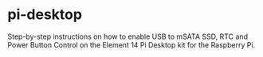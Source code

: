 # pi-desktop
Step-by-step instructions on how to enable USB to mSATA SSD, RTC and Power Button Control on the Element 14 Pi Desktop kit for the Raspberry Pi.
